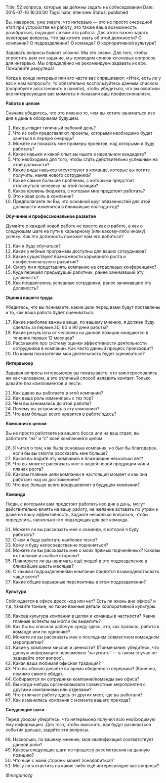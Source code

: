Title: 52 вопроса, которые вы должны задать на собеседовании
Date: 2015-07-16 16:30:00
Tags: habr, interview
Status: published

Вы, наверное, уже знаете, что интервью — это не просто очередной этап при устройстве на работу, это также ваша возможность разобраться, подходит ли вам эта работа. Для этого важно задать некоторые вопросы. Что вы хотите знать об этой должности? О компании? О подразделении? О команде? О корпоративной культуре?

Задавать вопросы бывает сложно. Мы это знаем. Для того, чтобы упростить вам это задание, мы приводим список ключевых вопросов для интервью. Мы определённо не рекомендуем задавать их все. Пожалейте рекрутера!

Когда в конце интервью или его части вас спрашивают: «Итак, есть ли у вас к нам вопросы?», то обязательно воспользуйтесь данным списком (попробуйте восстановить в памяти), чтобы убедиться, что вы охватили все интересующие вас моменты и показали ваш профессионализм.

**Работа в целом**

Сначала убедитесь, что это именно то, чем вы хотите заниматься изо дня в день в обозримом будущем.

1. Как выглядит типичный рабочий день?
2. Что из себя представляют проекты, которыми необходимо будет заняться в первую очередь?
3. Можете ли показать мне примеры проектов, над которыми я буду работать?
4. Какие навыки и какой опыт вы ищете в идеальном кандидате?
5. Что необходимо для того, чтобы стать действительно успешным на этой должности?
6. Какие виды навыков отсутствуют в команде, которые вы хотите получить, наняв нового сотрудника?
7. Какие самые большие проблемы, с которыми предстоит столкнуться человеку на этой позиции?
8. Каков уровень бюджета, с которым мне предстоит работать?
9. Это новая роль в компании?
10. Предполагаете ли Вы, что основной круг обязанностей для этой должности изменится в ближайшие полгода-год?

**Обучение и профессиональное развитие**

Думайте о каждой новой работе не просто как о работе, а как о следующем шаге на пути к карьерному (или какому-либо иному) успеху. Как эта должность поможет вам его добиться?

11. Как я буду обучаться?
12. Какие учебные программы доступны для ваших сотрудников?
13. Какие существуют возможности карьерного роста и профессионального развития?
14. Смогу ли я представлять компанию на отраслевых конференциях?
15. Куда перешёл предыдущий работник, ранее занимавший эту должность?
16. Как продвигались успешные сотрудники, ранее занимавшие эту должность?

**Оценка вашего труда**

Убедитесь, что вы понимаете, какие цели перед вами будут поставлены и то, как ваша работа будет оцениваться.

17. Какие наиболее важные вещи, по вашему мнению, я должен буду сделать за первые 30, 60 и 90 дней работы?
18. Какие результаты от человека на данной позиции ожидаются в течение первых 12 месяцев?
19. Расскажите про систему оценки эффективности деятельности сотрудников в компании. Как часто данный процесс происходит?
20. По каким показателям моя деятельность будет оцениваться?

**Интервьюер**

Задавая вопросы интервьюеру вы показываете, что заинтересовались им как человеком, а это отличный способ наладить контакт. Только давайте без комплиментов и лести.

21. Как давно вы работаете в этой компании?
22. Как ваша роль изменилась с тех пор?
23. Чем вы занимались до этой работы?
24. Почему вы устроились в эту компанию?
25. Что вам больше всего нравится в работе здесь?

**Компания в целом**

Вы не просто работаете на вашего босса или на ваш отдел, вы работаете “на” и “с” всей компанией в целом.

26. Я читал о том, как была основана компания, но был бы благодарен, если бы вы смогли рассказать мне больше?
27. Какой вы видите эту компанию в ближайшие несколько лет?
28. Что вы можете рассказать мне о вашей новой продукции и/или планах роста?
29. Каковы главные цели компании в настоящий момент и как она работает над их достижением?
30. Что вас больше всего воодушевляет в будущем компании?

**Команда**

Люди, с которыми вам предстоит работать изо дня в день, могут действительно влиять на вашу работу, на желание вставать по утрам и даже на вашу эффективность. Задайте несколько вопросов, чтобы определить, насколько это подходящая для вас команда.

31. Можете ли вы рассказать мне о команде, в которой я буду работать?
32. С кем я буду работать наиболее тесно?
33. Кому я буду непосредственно подчиняться?
34. Можете ли вы рассказать мне о моих прямых подчинённых? Каковы их сильные и слабые стороны?
35. Планируете ли вы нанимать ещё людей в это подразделение в ближайшие шесть месяцев?
36. С какими подразделениями компании придется взаимодействовать чаще всего?
37. Какие общие карьерные перспективы в этом подразделении?

**Культура**

Соблюдается в офисе дресс-код или нет? Есть ли жизнь вне офиса? и т.д. Узнайте тонкие, но такие важные детали корпоративной культуры.

38. Какова культура компании в целом и команды в частности? Какие главные аспекты вы могли бы выделить?
39. Как бы вы описали рабочую среду здесь, это, как правило, работа в команде или по одиночке?
40. Можете ли вы рассказать мне о последнем совместном командном мероприятии?
41. Какие у компании миссия и ценности? (Примечание: убедитесь, что данную информацию невозможно “загуглить” — в таком случае не задавайте этот вопрос).
42. Какая ваша любимая офисная традиция?
43. Что вы обычно делаете во время обеденного перерыва? (Конечно, помимо самого обеда).
44. Собираются ли сотрудники компании/команды вне офиса?
45. Вы когда-нибудь организовывали совместные мероприятия с другими компаниями или отделами?
46. Что отличает работу здесь от других мест, где вы работали?
47. Как изменилась компания с момента вашего прихода?

**Следующие шаги**

Перед уходом убедитесь, что интервьюер получил всю необходимую ему информацию. Для того, чтобы выяснить, как будут развиваться события дальше, задайте эти вопросы.

48. Насколько, по вашему мнению, моя квалификация соответствует данной роли?
49. Каковы следующие шаги по процессу рассмотрения на данную позицию?
50. Что ещё с моей стороны может понадобиться?
51. Могу ли я ответить на какие-либо ещё интересующие вас вопросы?

*©megamozg*
